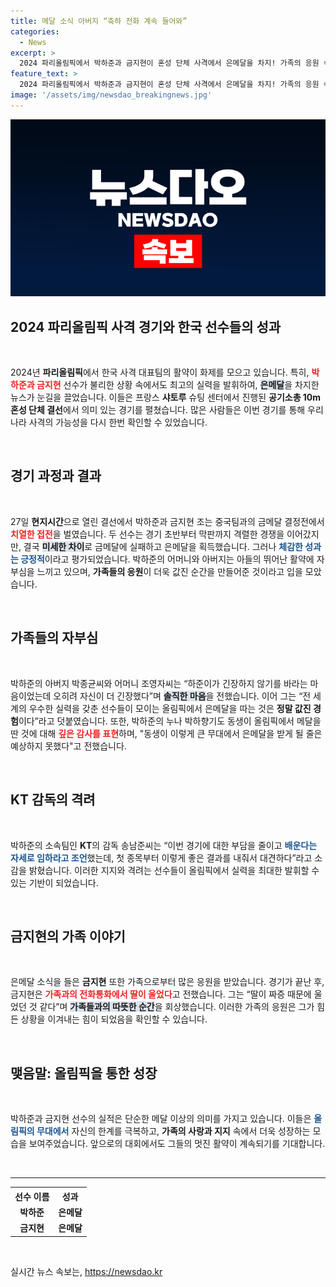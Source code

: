 ```yaml
---
title: 메달 소식 아버지 “축하 전화 계속 들어와”
categories:
  - News
excerpt: >
  2024 파리올림픽에서 박하준과 금지현이 혼성 단체 사격에서 은메달을 차지! 가족의 응원 속에 값진 성과를 이룬 이들의 감동적인 이야기, 그리고 박하준의 누나와 감독의 뒷이야기를 확인하세요!
feature_text: >
  2024 파리올림픽에서 박하준과 금지현이 혼성 단체 사격에서 은메달을 차지! 가족의 응원 속에 값진 성과를 이룬 이들의 감동적인 이야기, 그리고 박하준의 누나와 감독의 뒷이야기를 확인하세요!
image: '/assets/img/newsdao_breakingnews.jpg'
---
```


<p><img src="/assets/img/newsdao_breakingnews.jpg" alt="bookingtag 속보" /></p>

<h2 data-ke-size="size26">2024 파리올림픽 사격 경기와 한국 선수들의 성과</h2>

<p data-ke-size="size16">&nbsp;</p>

<p data-ke-size="size16">2024년 <b>파리올림픽</b>에서 한국 사격 대표팀의 활약이 화제를 모으고 있습니다. 특히, <b><span style="color: #ee2323;">박하준과 금지현</span></b> 선수가 불리한 상황 속에서도 최고의 실력을 발휘하여, <b><span style="background-color: #21538527;">은메달</span></b>을 차지한 뉴스가 눈길을 끌었습니다. 이들은 프랑스 <b>샤토루</b> 슈팅 센터에서 진행된 <b>공기소총 10m 혼성 단체 결선</b>에서 의미 있는 경기를 펼쳤습니다. 많은 사람들은 이번 경기를 통해 우리나라 사격의 가능성을 다시 한번 확인할 수 있었습니다.</p>

<p data-ke-size="size16">&nbsp;</p>

<h2 data-ke-size="size26">경기 과정과 결과</h2>

<p data-ke-size="size16">&nbsp;</p>

<p data-ke-size="size16">27일 <b>현지시간</b>으로 열린 결선에서 박하준과 금지현 조는 중국팀과의 금메달 결정전에서 <b><span style="color: #ee2323;">치열한 접전</span></b>을 벌였습니다. 두 선수는 경기 초반부터 막판까지 격렬한 경쟁을 이어갔지만, 결국 <b><span style="background-color: #21538527;">미세한 차이</span></b>로 금메달에 실패하고 은메달을 획득했습니다. 그러나 <b><span style="color: #1a5490;">체감한 성과는 긍정적</span></b>이라고 평가되었습니다. 박하준의 어머니와 아버지는 아들의 뛰어난 활약에 자부심을 느끼고 있으며, <b>가족들의 응원</b>이 더욱 값진 순간을 만들어준 것이라고 입을 모았습니다.</p>

<p data-ke-size="size16">&nbsp;</p>

<h2 data-ke-size="size26">가족들의 자부심</h2>

<p data-ke-size="size16">&nbsp;</p>

<p data-ke-size="size16">박하준의 아버지 박종균씨와 어머니 조영자씨는 “하준이가 긴장하지 않기를 바라는 마음이었는데 오히려 자신이 더 긴장했다”며 <b><span style="background-color: #21538527;">솔직한 마음</span></b>을 전했습니다. 이어 그는 “전 세계의 우수한 실력을 갖춘 선수들이 모이는 올림픽에서 은메달을 따는 것은 <b>정말 값진 경험</b>이다”라고 덧붙였습니다. 또한, 박하준의 누나 박하향기도 동생이 올림픽에서 메달을 딴 것에 대해 <b><span style="color: #ee2323;">깊은 감사를 표현</span></b>하며, "동생이 이렇게 큰 무대에서 은메달을 받게 될 줄은 예상하지 못했다"고 전했습니다.</p>

<p data-ke-size="size16">&nbsp;</p>

<h2 data-ke-size="size26">KT 감독의 격려</h2>

<p data-ke-size="size16">&nbsp;</p>

<p data-ke-size="size16">박하준의 소속팀인 <b>KT</b>의 감독 송남준씨는 “이번 경기에 대한 부담을 줄이고 <b><span style="color: #1a5490;">배운다는 자세로 임하라고 조언</span></b>했는데, 첫 종목부터 이렇게 좋은 결과를 내줘서 대견하다”라고 소감을 밝혔습니다. 이러한 지지와 격려는 선수들이 올림픽에서 실력을 최대한 발휘할 수 있는 기반이 되었습니다.</p>

<p data-ke-size="size16">&nbsp;</p>

<h2 data-ke-size="size26">금지현의 가족 이야기</h2>

<p data-ke-size="size16">&nbsp;</p>

<p data-ke-size="size16">은메달 소식을 들은 <b>금지현</b> 또한 가족으로부터 많은 응원을 받았습니다. 경기가 끝난 후, 금지현은 <b><span style="color: #ee2323;">가족과의 전화통화에서 딸이 울었다</span></b>고 전했습니다. 그는 “딸이 짜증 때문에 울었던 것 같다”며 <b><span style="background-color: #21538527;">가족들과의 따뜻한 순간</span></b>을 회상했습니다. 이러한 가족의 응원은 그가 힘든 상황을 이겨내는 힘이 되었음을 확인할 수 있습니다.</p>

<p data-ke-size="size16">&nbsp;</p>

<h2 data-ke-size="size26">맺음말: 올림픽을 통한 성장</h2>

<p data-ke-size="size16">&nbsp;</p>

<p data-ke-size="size16">박하준과 금지현 선수의 실적은 단순한 메달 이상의 의미를 가지고 있습니다. 이들은 <b><span style="color: #1a5490;">올림픽의 무대에서</span></b> 자신의 한계를 극복하고, <b>가족의 사랑과 지지</b> 속에서 더욱 성장하는 모습을 보여주었습니다. 앞으로의 대회에서도 그들의 멋진 활약이 계속되기를 기대합니다.</p>

<p data-ke-size="size16">&nbsp;</p>

<hr>

<table style="width:100%;">
  <tr>
    <th style="text-align: center;">선수 이름</th>
    <th style="text-align: center;">성과</th>
  </tr>
  <tr>
    <td style="text-align: center; height: 17px;"><b>박하준</b></td>
    <td style="text-align: center; height: 17px;"><b>은메달</b></td>
  </tr>
  <tr>
    <td style="text-align: center; height: 17px;"><b>금지현</b></td>
    <td style="text-align: center; height: 17px;"><b>은메달</b></td>
  </tr>
</table>

<p data-ke-size="size16">&nbsp;</p>
실시간 뉴스 속보는, <a href="https://newsdao.kr" rel="dofollow">https://newsdao.kr</a>


